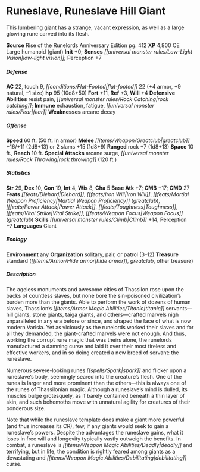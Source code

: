 ﻿---
cssclass: [monsters]
title1: Runeslave, Runeslave Hill Giant
desc_short: 'This lumbering giant has a strange, vacant expression, as well as a large
  glowing rune carved into its flesh. '
title2: Runeslave Hill Giant
CR: 8
sources:
- name: Rise of the Runelords Anniversary Edition
  page: 412
  link: http://paizo.com/products/btpy8tc0?Pathfinder-Adventure-Path-Rise-of-the-Runelords-Anniversary-Edition
XP: 4800
alignment: CE
size: Large
type: humanoid
subtypes:
- giant
initiative:
  bonus: 0
senses:
  low-light vision: true
AC:
  AC: 22
  touch: 9
  flat_footed: 22
  components:
    armor: 4
    natural: 9
    size: -1
HP:
  HP: 95
  long: 10d8+50
saves:
  fort: 11
  ref: 3
  will: 4
defensive_abilities:
- resist pain
- rock catching
immunities:
- exhaustion
- fatigue
- fear
weaknesses:
- arcane decay
speeds:
  base: 60
  base_other: 50 ft. in armor
attacks:
  melee:
  - - text: greatclub +16/+11 (2d8+13)
      entries:
      - - damage: 2d8+13
      attack: greatclub
      bonus:
      - 16
      - 11
  - - text: 2 slams +15 (1d8+9)
      entries:
      - - damage: 1d8+9
      count: 2
      attack: slams
      bonus:
      - 15
  ranged:
  - - text: rock +7 (1d8+13)
      entries:
      - - damage: 1d8+13
      attack: rock
      bonus:
      - 7
  special:
  - arcane surge
  - rock throwing (120 ft.)
space: 10
reach: 10
ability_scores:
  STR: 29
  DEX: 10
  CON: 19
  INT: 4
  WIS: 8
  CHA: 5
BAB: 7
CMB: 17
CMD: 27
feats:
- is_bonus: true
  name: Diehard
- name: Iron Will
- name: Martial Weapon Proficiency (greatclub)
- name: Power Attack
- is_bonus: true
  name: Toughness
- name: Vital Strike
- name: Weapon Focus (greatclub)
skills:
  Climb: 14
  Perception: 7
languages:
- Giant
ecology:
  environment: any
  organization: solitary, pair, or patrol (3-12)
  treasure_type: standard
  treasure:
  - hide armor
  - greatclub
  - other treasure
desc_long: |-
  The ageless monuments and awesome cities of Thassilon rose upon the backs of countless slaves, but none bore the sin-poisoned civilization's burden more than the giants. Able to perform the work of dozens of human slaves, Thassilon's titanic servants-hill giants, stone giants, taiga giants, and others-crafted marvels nigh unparalleled in any era before or since, and shaped the face of what is now modern Varisia. Yet as viciously as the runelords worked their slaves and for all they demanded, the giant-crafted marvels were not enough. And thus, working the corrupt rune magic that was theirs alone, the runelords manufactured a damning curse and laid it over their most tireless and effective workers, and in so doing created a new breed of servant: the runeslave. 

  Numerous severe-looking runes spark and flicker upon a runeslave's body, seemingly seared into the creature's flesh. One of the runes is larger and more prominent than the others-this is always one of the runes of Thassilonian magic. Although a runeslave's mind is dulled, its muscles bulge grotesquely, as if barely contained beneath a thin layer of skin, and such behemoths move with unnatural agility for creatures of their ponderous size. 

  Note that while the runeslave template does make a giant more powerful (and thus increases its CR), few, if any giants would seek to gain a runeslave's powers. Despite the advantages the runeslave gains, what it loses in free will and longevity typically vastly outweigh the benefits. In combat, a runeslave is deadly and terrifying, but in life, the condition is rightly feared among giants as a devastating and debilitating curse.

---

# Runeslave, Runeslave Hill Giant
This lumbering giant has a strange, vacant expression, as
well as a large glowing rune carved into its flesh.

**Source** Rise of the Runelords Anniversary Edition pg. 412
**XP** 4,800
CE Large humanoid (giant)
**Init** +0; **Senses** _[[universal monster rules/Low-Light Vision|low-light vision]]_; Perception +7

##### Defense

**AC** 22, touch 9, _[[conditions/Flat-Footed|flat-footed]]_ 22 (+4 armor, +9 natural, –1 size)
**hp** 95 (10d8+50)
**Fort** +11, **Ref** +3, **Will** +4
**Defensive Abilities** resist pain, _[[universal monster rules/Rock Catching|rock catching]]_; **Immune** exhaustion,
fatigue, _[[universal monster rules/Fear|fear]]_
**Weaknesses** arcane decay

##### Offense
**Speed** 60 ft. (50 ft. in armor)
**Melee** _[[items/Weapon/Greatclub|greatclub]]_ +16/+11 (2d8+13) or
 2 slams +15 (1d8+9)
**Ranged** rock +7 (1d8+13)
**Space** 10 ft., **Reach** 10 ft.
**Special Attacks** arcane surge, _[[universal monster rules/Rock Throwing|rock throwing]]_ (120 ft.)

##### Statistics
**Str** 29, **Dex** 10, **Con** 19, **Int** 4, **Wis** 8, **Cha** 5
**Base Atk** +7; **CMB** +17; **CMD** 27
**Feats** _[[feats/Diehard|Diehard]]_, _[[feats/Iron Will|Iron Will]]_, _[[feats/Martial Weapon Proficiency|Martial Weapon Proficiency]]_ (_greatclub_), _[[feats/Power Attack|Power Attack]]_, _[[feats/Toughness|Toughness]]_, _[[feats/Vital Strike|Vital Strike]]_, _[[feats/Weapon Focus|Weapon Focus]]_ (_greatclub_)
**Skills** _[[universal monster rules/Climb|Climb]]_ +14, Perception +7
**Languages** Giant

##### Ecology

**Environment** any
**Organization** solitary, pair, or patrol (3–12)
**Treasure** standard (_[[items/Armor/Hide armor|hide armor]]_, _greatclub_, other treasure)

##### Description

The ageless monuments and awesome cities of
Thassilon rose upon the backs of countless slaves, but
none bore the sin-poisoned civilization’s burden more
than the giants. Able to perform the work of dozens
of human slaves, Thassilon’s _[[items/Armor Magic Abilities/Titanic|titanic]]_ servants—hill
giants, stone giants, taiga giants, and others—crafted
marvels nigh unparalleled in any era before or since,
and shaped the face of what is now modern Varisia. Yet
as viciously as the runelords worked their slaves and
for all they demanded, the giant-crafted marvels were
not enough. And thus, working the corrupt rune magic
that was theirs alone, the runelords manufactured a
damning curse and laid it over their most tireless and
effective workers, and in so doing created a new breed
of servant: the runeslave.

Numerous severe-looking runes _[[spells/Spark|spark]]_ and flicker
upon a runeslave’s body, seemingly seared into the
creature’s flesh. One of the runes is larger and more
prominent than the others—this is always one of the
runes of Thassilonian magic. Although a runeslave’s
mind is dulled, its muscles bulge grotesquely, as if
barely contained beneath a thin layer of skin, and such
behemoths move with unnatural agility for creatures of
their ponderous size.

Note that while the runeslave template does make a
giant more powerful (and thus increases its CR), few,
if any giants would seek to gain a runeslave’s powers.
Despite the advantages the runeslave gains, what it
loses in free will and longevity typically vastly outweigh
the benefits. In combat, a runeslave is _[[items/Weapon Magic Abilities/Deadly|deadly]]_ and
terrifying, but in life, the condition is rightly feared
among giants as a devastating and _[[items/Weapon Magic Abilities/Debilitating|debilitating]]_ curse.
